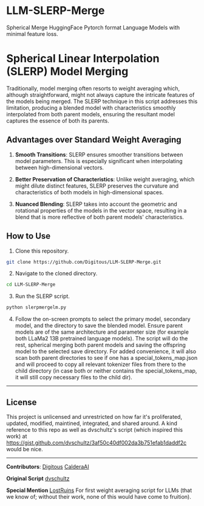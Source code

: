 # LLM-SLERP-Merge
Spherical Merge HuggingFace Pytorch format Language Models with minimal feature loss.

# Spherical Linear Interpolation (SLERP) Model Merging

Traditionally, model merging often resorts to weight averaging which, although straightforward, might not always capture the intricate features of the models being merged. The SLERP technique in this script addresses this limitation, producing a blended model with characteristics smoothly interpolated from both parent models, ensuring the resultant model captures the essence of both its parents.

## Advantages over Standard Weight Averaging

1. **Smooth Transitions**: SLERP ensures smoother transitions between model parameters. This is especially significant when interpolating between high-dimensional vectors.
  
2. **Better Preservation of Characteristics**: Unlike weight averaging, which might dilute distinct features, SLERP preserves the curvature and characteristics of both models in high-dimensional spaces.

3. **Nuanced Blending**: SLERP takes into account the geometric and rotational properties of the models in the vector space, resulting in a blend that is more reflective of both parent models' characteristics.

## How to Use

1. Clone this repository.
```bash
git clone https://github.com/Digitous/LLM-SLERP-Merge.git
```
2. Navigate to the cloned directory.
```bash
cd LLM-SLERP-Merge
```
3. Run the SLERP script.
```bash
python slerpmergelm.py
```
4. Follow the on-screen prompts to select the primary model, secondary model, and the directory to save the blended model. Ensure parent models are of the same architecture and parameter size (for example both LLaMa2 13B pretrained language models). The script will do the rest, spherical merging both parent models and saving the offspring model to the selected save directory. For added convenience, it will also scan both parent directories to see if one has a special_tokens_map.json and will proceed to copy all relevant tokenizer files from there to the child directory (in case both or neither contains the special_tokens_map, it will still copy necessary files to the child dir).

---

## License

This project is unlicensed and unrestricted on how far it's proliferated, updated, modified, maintined, integrated, and shared around. A kind reference to this repo as well as dvschultz's script (which inspired this work) at https://gist.github.com/dvschultz/3af50c40df002da3b751efab1daddf2c would be nice.

---

**Contributors**: [Digitous](https://github.com/Digitous) [CalderaAI](https://huggingface.co/CalderaAI)

**Original Script** [dvschultz](https://gist.github.com/dvschultz/3af50c40df002da3b751efab1daddf2c)

**Special Mention** [LostRuins](https://github.com/LostRuins) For first weight averaging script for LLMs (that we know of; without their work, none of this would have come to fruition).
